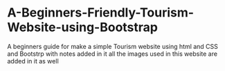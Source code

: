 # A-Beginners-Friendly-Tourism-Website-using-Bootstrap
A beginners guide  for make a simple Tourism website using html and CSS and Bootstrp with notes added in it all the images used in this website are added in it as well
